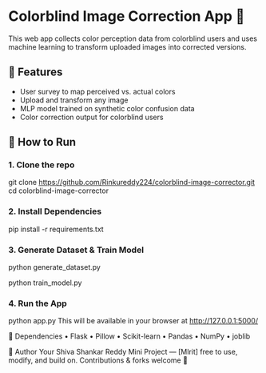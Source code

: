 # Colorblind Image Correction App 🎨

This web app collects color perception data from colorblind users and uses machine learning to transform uploaded images into corrected versions.

## 🚀 Features

- User survey to map perceived vs. actual colors
- Upload and transform any image
- MLP model trained on synthetic color confusion data
- Color correction output for colorblind users

## 🧰 How to Run

### 1. Clone the repo

git clone https://github.com/Rinkureddy224/colorblind-image-corrector.git
cd colorblind-image-corrector

### 2. Install Dependencies

pip install -r requirements.txt

### 3. Generate Dataset & Train Model

python generate_dataset.py

python train_model.py

### 4. Run the App

python app.py
This will be available in your browser at http://127.0.0.1:5000/ 

🧾 Dependencies
• Flask
• Pillow
• Scikit-learn
• Pandas
• NumPy
• joblib

👋 Author
Your Shiva Shankar Reddy
Mini Project — [Mlrit]
free to use, modify, and build on.
Contributions & forks welcome 🙌
